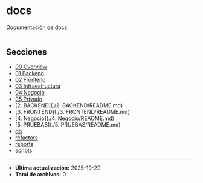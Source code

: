 # docs

Documentación de docs.

---

## Secciones

- [00 Overview](./00_Overview/README.md)
- [01 Backend](./01_Backend/README.md)
- [02 Frontend](./02_Frontend/README.md)
- [03 Infraestructura](./03_Infraestructura/README.md)
- [04 Negocio](./04_Negocio/README.md)
- [05 Privado](./05_Privado/README.md)
- [2. BACKEND](./2. BACKEND/README.md)
- [3. FRONTEND](./3. FRONTEND/README.md)
- [4. Negocio](./4. Negocio/README.md)
- [5. PRUEBAS](./5. PRUEBAS/README.md)
- [db](./db/README.md)
- [refactors](./refactors/README.md)
- [reports](./reports/README.md)
- [scripts](./scripts/README.md)

---

- **Última actualización:** 2025-10-20  
- **Total de archivos:** 0
